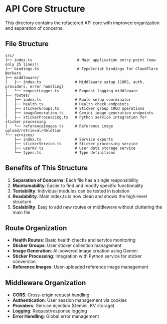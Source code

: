 # API Core Structure

This directory contains the refactored API core with improved organization and separation of concerns.

## File Structure

```
src/
├── index.ts                    # Main application entry point (now only 25 lines!)
├── bindings.ts                 # TypeScript bindings for Cloudflare Workers
├── middleware/
│   ├── index.ts               # Middleware setup (CORS, auth, providers, error handling)
│   └── requestLogger.ts       # Request logging middleware
├── routes/
│   ├── index.ts               # Route setup coordinator
│   ├── health.ts              # Health check endpoints
│   ├── stickerGroups.ts       # Sticker group CRUD operations
│   ├── imageGeneration.ts     # Gemini image generation endpoints
│   ├── stickerProcessing.ts   # Python service integration for sticker processing
│   └── referenceImages.ts     # Reference image upload/retrieval/deletion
└── services/
    ├── index.ts               # Service exports
    ├── stickerService.ts      # Sticker processing service
    ├── userKV.ts              # User data storage service
    └── types.ts               # Type definitions
```

## Benefits of This Structure

1. **Separation of Concerns**: Each file has a single responsibility
2. **Maintainability**: Easier to find and modify specific functionality
3. **Testability**: Individual modules can be tested in isolation
4. **Readability**: Main index.ts is now clean and shows the high-level structure
5. **Scalability**: Easy to add new routes or middleware without cluttering the main file

## Route Organization

- **Health Routes**: Basic health checks and service monitoring
- **Sticker Groups**: User sticker collection management
- **Image Generation**: AI-powered image creation using Gemini
- **Sticker Processing**: Integration with Python service for sticker conversion
- **Reference Images**: User-uploaded reference image management

## Middleware Organization

- **CORS**: Cross-origin request handling
- **Authentication**: User session management via cookies
- **Providers**: Service injection (Gemini, KV storage)
- **Logging**: Request/response logging
- **Error Handling**: Global error management
